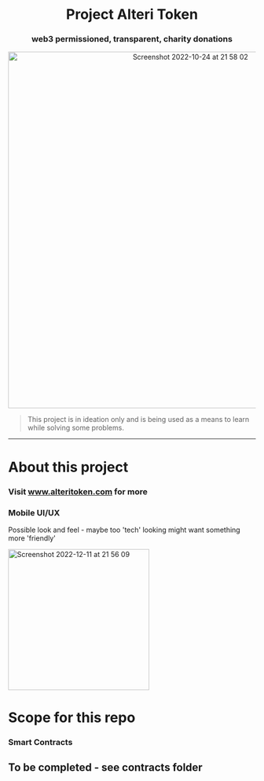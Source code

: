 <h1 align="center">
Project Alteri Token

</h1>
<h3 align="center">
web3 permissioned, transparent, charity donations
</h3>

<p align="center">
  <img width="726" alt="Screenshot 2022-10-24 at 21 58 02" src="https://user-images.githubusercontent.com/91282434/210984588-b60173cb-2e84-4567-860a-732b006a6d2f.png">
</p>

> This project is in ideation only and is being used as a means to learn while solving some problems.

---

# About this project

### Visit www.alteritoken.com for more

### Mobile UI/UX

Possible look and feel - maybe too 'tech' looking might want something more 'friendly'

<img width="287" alt="Screenshot 2022-12-11 at 21 56 09" src="https://user-images.githubusercontent.com/91282434/206932585-cbd8fc5b-c188-49ce-95a6-3e5b731ad2b1.png">

# Scope for this repo

### Smart Contracts

## To be completed - see contracts folder
